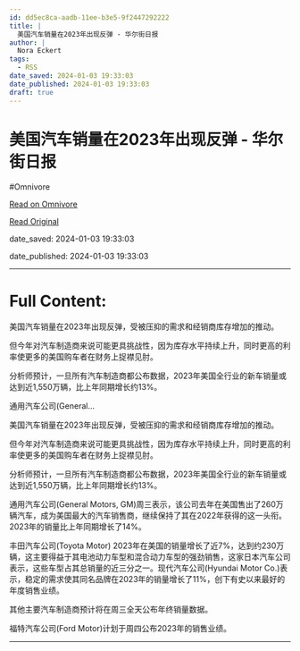 ```yaml
---
id: dd5ec8ca-aadb-11ee-b3e5-9f2447292222
title: |
  美国汽车销量在2023年出现反弹 - 华尔街日报
author: |
  Nora Eckert
tags:
  - RSS
date_saved: 2024-01-03 19:33:03
date_published: 2024-01-03 19:33:03
draft: true
---
```


# 美国汽车销量在2023年出现反弹 - 华尔街日报
#Omnivore

[Read on Omnivore](https://omnivore.app/me/2023-18cd39aabcf)

[Read Original](https://cn.wsj.com/amp/articles/%E7%BE%8E%E5%9B%BD%E6%B1%BD%E8%BD%A6%E9%94%80%E9%87%8F%E5%9C%A82023%E5%B9%B4%E5%87%BA%E7%8E%B0%E5%8F%8D%E5%BC%B9-716877a3)

date_saved: 2024-01-03 19:33:03

date_published: 2024-01-03 19:33:03

--- 

# Full Content: 

美国汽车销量在2023年出现反弹，受被压抑的需求和经销商库存增加的推动。

但今年对汽车制造商来说可能更具挑战性，因为库存水平持续上升，同时更高的利率使更多的美国购车者在财务上捉襟见肘。

分析师预计，一旦所有汽车制造商都公布数据，2023年美国全行业的新车销量或达到近1,550万辆，比上年同期增长约13%。

通用汽车公司(General...

美国汽车销量在2023年出现反弹，受被压抑的需求和经销商库存增加的推动。

但今年对汽车制造商来说可能更具挑战性，因为库存水平持续上升，同时更高的利率使更多的美国购车者在财务上捉襟见肘。

分析师预计，一旦所有汽车制造商都公布数据，2023年美国全行业的新车销量或达到近1,550万辆，比上年同期增长约13%。

通用汽车公司(General Motors, GM)周三表示，该公司去年在美国售出了260万辆汽车，成为美国最大的汽车销售商，继续保持了其在2022年获得的这一头衔。2023年的销量比上年同期增长了14%。

丰田汽车公司(Toyota Motor) 2023年在美国的销量增长了近7%，达到约230万辆，这主要得益于其电池动力车型和混合动力车型的强劲销售，这家日本汽车公司表示，这些车型占其总销量的近三分之一。现代汽车公司(Hyundai Motor Co.)表示，稳定的需求使其同名品牌在2023年的销量增长了11%，创下有史以来最好的年度销售业绩。

其他主要汽车制造商预计将在周三全天公布年终销量数据。

福特汽车公司(Ford Motor)计划于周四公布2023年的销售业绩。

---

